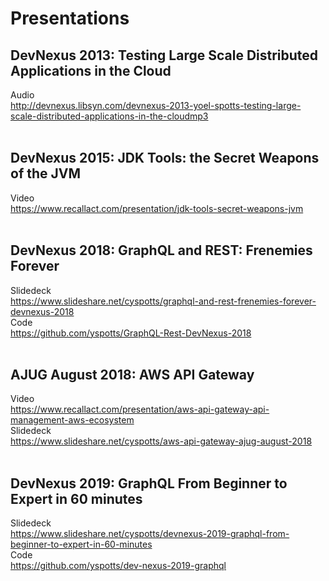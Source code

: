 # Presentations

## DevNexus 2013: Testing Large Scale Distributed Applications in the Cloud

Audio <br>
http://devnexus.libsyn.com/devnexus-2013-yoel-spotts-testing-large-scale-distributed-applications-in-the-cloudmp3
<br><br>
## DevNexus 2015: JDK Tools: the Secret Weapons of the JVM

Video <br>
https://www.recallact.com/presentation/jdk-tools-secret-weapons-jvm
<br><br>

## DevNexus 2018: GraphQL and REST: Frenemies Forever

Slidedeck <br>
https://www.slideshare.net/cyspotts/graphql-and-rest-frenemies-forever-devnexus-2018
<br>Code<br>
https://github.com/yspotts/GraphQL-Rest-DevNexus-2018
<br><br>

## AJUG August 2018: AWS API Gateway
Video <br>
https://www.recallact.com/presentation/aws-api-gateway-api-management-aws-ecosystem
<br>Slidedeck<br>
https://www.slideshare.net/cyspotts/aws-api-gateway-ajug-august-2018
<br><br>

## DevNexus 2019: GraphQL From Beginner to Expert in 60 minutes
Slidedeck<br>
https://www.slideshare.net/cyspotts/devnexus-2019-graphql-from-beginner-to-expert-in-60-minutes
<br>Code<br>
https://github.com/yspotts/dev-nexus-2019-graphql
<br><br>

